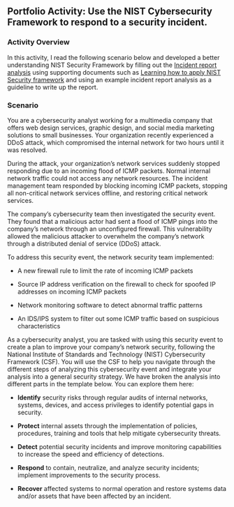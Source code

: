 ## Portfolio Activity: Use the NIST Cybersecurity Framework to respond to a security incident.

### Activity Overview

In this activity, I read the following scenario below and developed a better understanding NIST Security Framework by filling out the [Incident report analysis](https://github.com/AbidBiswas/Google-Cybersecurity-Professional-Certificate/blob/main/Use%20the%20NIST%20Cybersecurity%20Framework%20to%20respond%20to%20a%20security%20incident/Incident%20report%20analysis.pdf) using supporting documents such as [Learning how to apply NIST Security framework](https://github.com/AbidBiswas/Google-Cybersecurity-Professional-Certificate/blob/main/Use%20the%20NIST%20Cybersecurity%20Framework%20to%20respond%20to%20a%20security%20incident/Applying%20the%20NIST%20CSF%20.pdf) and using an example incident report analysis as a guideline to write up the report. 

### Scenario

You are a cybersecurity analyst working for a multimedia company that offers web design services, graphic design, and social media marketing solutions to small businesses. Your organization recently experienced a DDoS attack, which compromised the internal network for two hours until it was resolved.

During the attack, your organization’s network services suddenly stopped responding due to an incoming flood of ICMP packets. Normal internal network traffic could not access any network resources. The incident management team responded by blocking incoming ICMP packets, stopping all non-critical network services offline, and restoring critical network services. 

The company’s cybersecurity team then investigated the security event. They found that a malicious actor had sent a flood of ICMP pings into the company’s network through an unconfigured firewall. This vulnerability allowed the malicious attacker to overwhelm the company’s network through a distributed denial of service (DDoS) attack. 

To address this security event, the network security team implemented: 

- A new firewall rule to limit the rate of incoming ICMP packets

- Source IP address verification on the firewall to check for spoofed IP addresses on incoming ICMP packets

- Network monitoring software to detect abnormal traffic patterns

- An IDS/IPS system to filter out some ICMP traffic based on suspicious characteristics

As a cybersecurity analyst, you are tasked with using this security event to create a plan to improve your company’s network security, following the National Institute of Standards and Technology (NIST) Cybersecurity Framework (CSF). You will use the CSF to help you navigate through the different steps of analyzing this cybersecurity event and integrate your analysis into a general security strategy. We have broken the analysis into different parts in the template below. You can explore them here:

- <b>Identify</b> security risks through regular audits of internal networks, systems, devices, and access privileges to identify potential gaps in security. 

- <b>Protect</b> internal assets through the implementation of policies, procedures, training and tools that help mitigate cybersecurity threats. 

- <b>Detect</b> potential security incidents and improve monitoring capabilities to increase the speed and efficiency of detections. 

- <b>Respond</b> to contain, neutralize, and analyze security incidents; implement improvements to the security process. 

- <b>Recover</b> affected systems to normal operation and restore systems data and/or assets that have been affected by an incident. 
